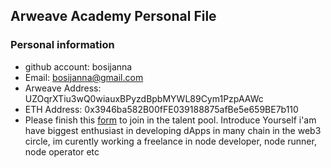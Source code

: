 ## Arweave Academy Personal File

### Personal information

- github account: bosijanna
- Email: bosijanna@gmail.com
- Arweave Address: UZOqrXTiu3wQ0wiauxBPyzdBpbMYWL89Cym1PzpAAWc
- ETH Address: 0x3946ba582B00fFE039188875afBe5e659BE7b110
- Please finish this [form](https://docs.google.com/forms/d/e/1FAIpQLSfWA5fIIcBgmRppm3jNz5vmf9Mai_QMVil-2pO4r7YKn_Zhtw/viewform?usp=sf_link) to join in the talent pool.
Introduce Yourself
 i'am have biggest enthusiast in developing dApps in many chain in the web3 circle, im curently working a freelance in node developer, node runner, node operator etc
